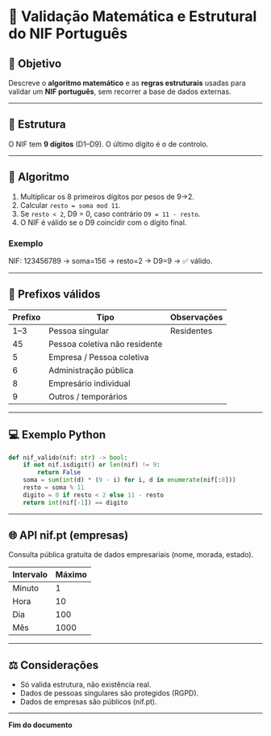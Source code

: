 # 📘 Validação Matemática e Estrutural do NIF Português

## 🔎 Objetivo
Descreve o **algoritmo matemático** e as **regras estruturais** usadas para validar um **NIF português**, sem recorrer a base de dados externas.

---

## 🧩 Estrutura
O NIF tem **9 dígitos** (D1–D9). O último dígito é o de controlo.

---

## 🧮 Algoritmo
1. Multiplicar os 8 primeiros dígitos por pesos de 9→2.
2. Calcular `resto = soma mod 11`.
3. Se `resto < 2`, D9 = 0, caso contrário `D9 = 11 - resto`.
4. O NIF é válido se o D9 coincidir com o dígito final.

### Exemplo
NIF: 123456789 → soma=156 → resto=2 → D9=9 → ✅ válido.

---

## 🔢 Prefixos válidos
| Prefixo | Tipo | Observações |
|----------|------|-------------|
| 1–3 | Pessoa singular | Residentes |
| 45 | Pessoa coletiva não residente |  |
| 5 | Empresa / Pessoa coletiva |  |
| 6 | Administração pública |  |
| 8 | Empresário individual |  |
| 9 | Outros / temporários |  |

---

## 💻 Exemplo Python
```python
def nif_valido(nif: str) -> bool:
    if not nif.isdigit() or len(nif) != 9:
        return False
    soma = sum(int(d) * (9 - i) for i, d in enumerate(nif[:8]))
    resto = soma % 11
    digito = 0 if resto < 2 else 11 - resto
    return int(nif[-1]) == digito
```

---

## 🌐 API nif.pt (empresas)
Consulta pública gratuita de dados empresariais (nome, morada, estado).

| Intervalo | Máximo |
|------------|---------|
| Minuto | 1 |
| Hora | 10 |
| Dia | 100 |
| Mês | 1000 |

---

## ⚖️ Considerações
- Só valida estrutura, não existência real.  
- Dados de pessoas singulares são protegidos (RGPD).  
- Dados de empresas são públicos (nif.pt).

---

**Fim do documento**
